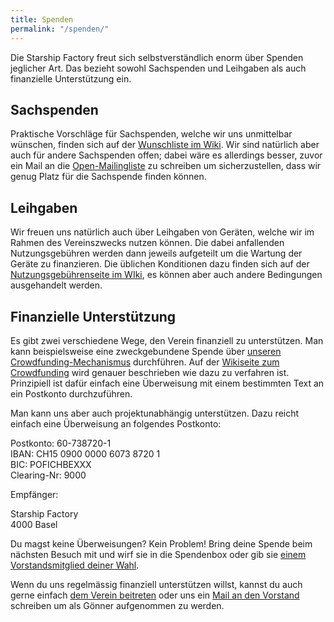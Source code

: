 ```yaml
---
title: Spenden
permalink: "/spenden/"
---
```


Die Starship Factory freut sich selbstverständlich enorm über Spenden jeglicher Art. Das bezieht sowohl Sachspenden und Leihgaben als auch finanzielle Unterstützung ein.

## Sachspenden

Praktische Vorschläge für Sachspenden, welche wir uns unmittelbar wünschen, finden sich auf der [Wunschliste im Wiki](https://wiki.starship-factory.ch/Wunschliste/). Wir sind natürlich aber auch für andere Sachspenden offen; dabei wäre es allerdings besser, zuvor ein Mail an die [Open-Mailingliste](https://wiki.starship-factory.ch/Mailingliste/) zu schreiben um sicherzustellen, dass wir genug Platz für die Sachspende finden können.

## Leihgaben

Wir freuen uns natürlich auch über Leihgaben von Geräten, welche wir im Rahmen des Vereinszwecks nutzen können. Die dabei anfallenden Nutzungsgebühren werden dann jeweils aufgeteilt um die Wartung der Geräte zu finanzieren. Die üblichen Konditionen dazu finden sich auf der [Nutzungsgebührenseite im WIki](https://wiki.starship-factory.ch/Vereinskram/Finanzplanung/nutzungsgebuehren/), es können aber auch andere Bedingungen ausgehandelt werden.

## Finanzielle Unterstützung

Es gibt zwei verschiedene Wege, den Verein finanziell zu unterstützen. Man kann beispielsweise eine zweckgebundene Spende über [unseren Crowdfunding-Mechanismus](https://wiki.starship-factory.ch/Wunschliste/Krautfanding/) durchführen. Auf der [Wikiseite zum Crowdfunding](https://wiki.starship-factory.ch/Wunschliste/Krautfanding/) wird genauer beschrieben wie dazu zu verfahren ist. Prinzipiell ist dafür einfach eine Überweisung mit einem bestimmten Text an ein Postkonto durchzuführen.

Man kann uns aber auch projektunabhängig unterstützen. Dazu reicht einfach eine Überweisung an folgendes Postkonto:

Postkonto: 60-738720-1  
IBAN: CH15 0900 0000 6073 8720 1  
BIC: POFICHBEXXX  
Clearing-Nr: 9000

Empfänger:

Starship Factory  
4000 Basel

  

Du magst keine Überweisungen? Kein Problem! Bring deine Spende beim nächsten Besuch mit und wirf sie in die Spendenbox oder gib sie [einem Vorstandsmitglied deiner Wahl](https://wiki.starship-factory.ch/Vereinskram/Vorstand/). 

Wenn du uns regelmässig finanziell unterstützen willst, kannst du auch gerne einfach [dem Verein beitreten](https://join.starship-factory.ch/) oder uns ein [Mail an den Vorstand](mailto:board@lists.starship-factory.ch?subject=Ich%20m%C3%B6chte%20gerne%20G%C3%B6nner%20der%20Starship%20Factory%20werden&body=Lieber%20Vorstand%2C%0A%0AIch%20m%C3%B6chte%20gerne%20G%C3%B6nner%20der%20Starship%20Factory%20werden.%0A%0Aetc.%20pp.%0A%0AMit%20freundlichen%20Gr%C3%BCssen%2C) schreiben um als Gönner aufgenommen zu werden.

